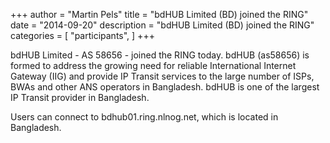 +++
author = "Martin Pels"
title = "bdHUB Limited (BD) joined the RING"
date = "2014-09-20"
description = "bdHUB Limited (BD) joined the RING"
categories = [
    "participants",
]
+++

bdHUB Limited - AS 58656 - joined the RING today. bdHUB (as58656) is formed to address the growing need for reliable International Internet Gateway (IIG) and provide IP Transit services to the large number of ISPs, BWAs and other ANS operators in Bangladesh. bdHUB is one of the largest IP Transit provider in Bangladesh.

Users can connect to bdhub01.ring.nlnog.net, which is located in Bangladesh.



